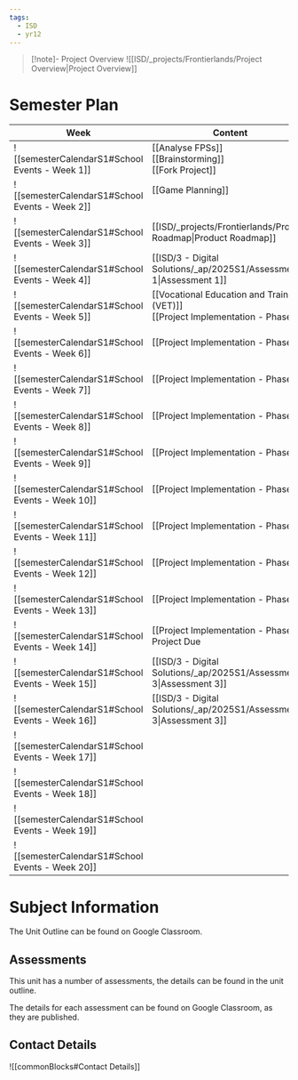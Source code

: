 ```yaml
---
tags:
  - ISD
  - yr12
---
```

> [!note]- Project Overview
> ![[ISD/_projects/Frontierlands/Project Overview|Project Overview]]

# Semester Plan


| Week                                            | Content                                                                                | Submissions                                                                         |
| ----------------------------------------------- | -------------------------------------------------------------------------------------- | ----------------------------------------------------------------------------------- |
| ![[semesterCalendarS1#School Events - Week 1]]  | [[Analyse FPSs]]<br>[[Brainstorming]]<br>[[Fork Project]]<br>                          |                                                                                     |
| ![[semesterCalendarS1#School Events - Week 2]]  | [[Game Planning]]<br><br>                                                              |                                                                                     |
| ![[semesterCalendarS1#School Events - Week 3]]  | [[ISD/_projects/Frontierlands/Product Roadmap\|Product Roadmap]] |                                                                                     |
| ![[semesterCalendarS1#School Events - Week 4]]  | [[ISD/3 - Digital Solutions/_ap/2025S1/Assessment 1\|Assessment 1]]                    | [[ISD/3 - Digital Solutions/_ap/2025S1/Assessment 1\|Assessment 1 Due]]             |
| ![[semesterCalendarS1#School Events - Week 5]]  | [[Vocational Education and Training (VET)]]<br>[[Project Implementation - Phase 1]]    | ICTICT214 - Google classroom                                                        |
| ![[semesterCalendarS1#School Events - Week 6]]  | [[Project Implementation - Phase 1]]                                                   |                                                                                     |
| ![[semesterCalendarS1#School Events - Week 7]]  | [[Project Implementation - Phase 1]]                                                   | Assessment 2 Practice - Friday Double                                               |
| ![[semesterCalendarS1#School Events - Week 8]]  | [[Project Implementation - Phase 1]]                                                   | [[ISD/3 - Digital Solutions/_ap/2025S1/Assessment 2\|Assessment 2 - Friday Double]] |
| ![[semesterCalendarS1#School Events - Week 9]]  | [[Project Implementation - Phase 2]]                                                   |                                                                                     |
| ![[semesterCalendarS1#School Events - Week 10]] | [[Project Implementation - Phase 2]]                                                   |                                                                                     |
| ![[semesterCalendarS1#School Events - Week 11]] | [[Project Implementation - Phase 2]]                                                   |                                                                                     |
| ![[semesterCalendarS1#School Events - Week 12]] | [[Project Implementation - Phase 2]]                                                   |                                                                                     |
| ![[semesterCalendarS1#School Events - Week 13]] | [[Project Implementation - Phase 2]]                                                   |                                                                                     |
| ![[semesterCalendarS1#School Events - Week 14]] | [[Project Implementation - Phase 2]]<br>Project Due                                    |                                                                                     |
| ![[semesterCalendarS1#School Events - Week 15]] | [[ISD/3 - Digital Solutions/_ap/2025S1/Assessment 3\|Assessment 3]]                    |                                                                                     |
| ![[semesterCalendarS1#School Events - Week 16]] | [[ISD/3 - Digital Solutions/_ap/2025S1/Assessment 3\|Assessment 3]]                    | **Friday** [[ISD/3 - Digital Solutions/_ap/2025S1/Assessment 3\|Assessment 3]]      |
| ![[semesterCalendarS1#School Events - Week 17]] |                                                                                        |                                                                                     |
| ![[semesterCalendarS1#School Events - Week 18]] |                                                                                        |                                                                                     |
| ![[semesterCalendarS1#School Events - Week 19]] |                                                                                        |                                                                                     |
| ![[semesterCalendarS1#School Events - Week 20]] |                                                                                        |                                                                                     |

# Subject Information

The Unit Outline can be found on Google Classroom.

## Assessments

This unit has a number of assessments, the details can be found in the unit outline.

The details for each assessment can be found on Google Classroom, as they are published.

## Contact Details

![[commonBlocks#Contact Details]]
